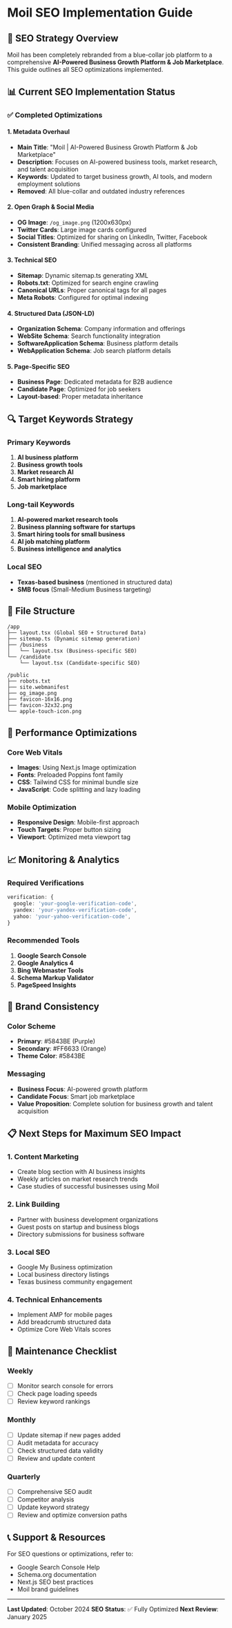 # Moil SEO Implementation Guide

## 🎯 SEO Strategy Overview

Moil has been completely rebranded from a blue-collar job platform to a comprehensive **AI-Powered Business Growth Platform & Job Marketplace**. This guide outlines all SEO optimizations implemented.

## 📊 Current SEO Implementation Status

### ✅ Completed Optimizations

#### 1. **Metadata Overhaul**
- **Main Title**: "Moil | AI-Powered Business Growth Platform & Job Marketplace"
- **Description**: Focuses on AI-powered business tools, market research, and talent acquisition
- **Keywords**: Updated to target business growth, AI tools, and modern employment solutions
- **Removed**: All blue-collar and outdated industry references

#### 2. **Open Graph & Social Media**
- **OG Image**: `/og_image.png` (1200x630px)
- **Twitter Cards**: Large image cards configured
- **Social Titles**: Optimized for sharing on LinkedIn, Twitter, Facebook
- **Consistent Branding**: Unified messaging across all platforms

#### 3. **Technical SEO**
- **Sitemap**: Dynamic sitemap.ts generating XML
- **Robots.txt**: Optimized for search engine crawling
- **Canonical URLs**: Proper canonical tags for all pages
- **Meta Robots**: Configured for optimal indexing

#### 4. **Structured Data (JSON-LD)**
- **Organization Schema**: Company information and offerings
- **WebSite Schema**: Search functionality integration
- **SoftwareApplication Schema**: Business platform details
- **WebApplication Schema**: Job search platform details

#### 5. **Page-Specific SEO**
- **Business Page**: Dedicated metadata for B2B audience
- **Candidate Page**: Optimized for job seekers
- **Layout-based**: Proper metadata inheritance

## 🔍 Target Keywords Strategy

### Primary Keywords
1. **AI business platform**
2. **Business growth tools**
3. **Market research AI**
4. **Smart hiring platform**
5. **Job marketplace**

### Long-tail Keywords
1. **AI-powered market research tools**
2. **Business planning software for startups**
3. **Smart hiring tools for small business**
4. **AI job matching platform**
5. **Business intelligence and analytics**

### Local SEO
- **Texas-based business** (mentioned in structured data)
- **SMB focus** (Small-Medium Business targeting)

## 📁 File Structure

```
/app
├── layout.tsx (Global SEO + Structured Data)
├── sitemap.ts (Dynamic sitemap generation)
├── /business
│   └── layout.tsx (Business-specific SEO)
└── /candidate
    └── layout.tsx (Candidate-specific SEO)

/public
├── robots.txt
├── site.webmanifest
├── og_image.png
├── favicon-16x16.png
├── favicon-32x32.png
└── apple-touch-icon.png
```

## 🚀 Performance Optimizations

### Core Web Vitals
- **Images**: Using Next.js Image optimization
- **Fonts**: Preloaded Poppins font family
- **CSS**: Tailwind CSS for minimal bundle size
- **JavaScript**: Code splitting and lazy loading

### Mobile Optimization
- **Responsive Design**: Mobile-first approach
- **Touch Targets**: Proper button sizing
- **Viewport**: Optimized meta viewport tag

## 📈 Monitoring & Analytics

### Required Verifications
```typescript
verification: {
  google: 'your-google-verification-code',
  yandex: 'your-yandex-verification-code', 
  yahoo: 'your-yahoo-verification-code',
}
```

### Recommended Tools
1. **Google Search Console**
2. **Google Analytics 4**
3. **Bing Webmaster Tools**
4. **Schema Markup Validator**
5. **PageSpeed Insights**

## 🎨 Brand Consistency

### Color Scheme
- **Primary**: #5843BE (Purple)
- **Secondary**: #FF6633 (Orange)
- **Theme Color**: #5843BE

### Messaging
- **Business Focus**: AI-powered growth platform
- **Candidate Focus**: Smart job marketplace
- **Value Proposition**: Complete solution for business growth and talent acquisition

## 📋 Next Steps for Maximum SEO Impact

### 1. Content Marketing
- Create blog section with AI business insights
- Weekly articles on market research trends
- Case studies of successful businesses using Moil

### 2. Link Building
- Partner with business development organizations
- Guest posts on startup and business blogs
- Directory submissions for business software

### 3. Local SEO
- Google My Business optimization
- Local business directory listings
- Texas business community engagement

### 4. Technical Enhancements
- Implement AMP for mobile pages
- Add breadcrumb structured data
- Optimize Core Web Vitals scores

## 🔧 Maintenance Checklist

### Weekly
- [ ] Monitor search console for errors
- [ ] Check page loading speeds
- [ ] Review keyword rankings

### Monthly
- [ ] Update sitemap if new pages added
- [ ] Audit metadata for accuracy
- [ ] Check structured data validity
- [ ] Review and update content

### Quarterly
- [ ] Comprehensive SEO audit
- [ ] Competitor analysis
- [ ] Update keyword strategy
- [ ] Review and optimize conversion paths

## 📞 Support & Resources

For SEO questions or optimizations, refer to:
- Google Search Console Help
- Schema.org documentation
- Next.js SEO best practices
- Moil brand guidelines

---

**Last Updated**: October 2024
**SEO Status**: ✅ Fully Optimized
**Next Review**: January 2025
